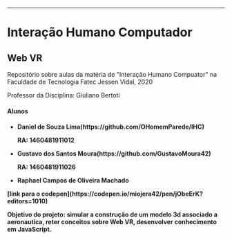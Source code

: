 ________________________________________________
<h1>Interação Humano Computador</h1>
<h2>Web VR</h2>
<p>Repositório sobre aulas da matéria de "Interação Humano Compuator" na Faculdade de Tecnologia Fatec Jessen Vidal, 2020</p>
<p>Professor da Disciplina: Giuliano Bertoti</p>
<h4>Alunos<h4>
<ul>
    <li>Daniel de Souza Lima(https://github.com/OHomemParede/IHC)<p>RA: 1460481911012</p></li>
    <li>Gustavo dos Santos Moura(https://github.com/GustavoMoura42)<p>RA: 1460481911026</p></li>
    <li>Raphael Campos de Oliveira Machado</li>
</ul>
<p></p>
[link para o codepen](https://codepen.io/miojera42/pen/jObeErK?editors=1010)
<p><b>Objetivo do projeto:</b> simular a construção de um modelo 3d associado a aeronautica, reter conceitos sobre Web VR, desenvolver conhecimento em JavaScript.</p>
